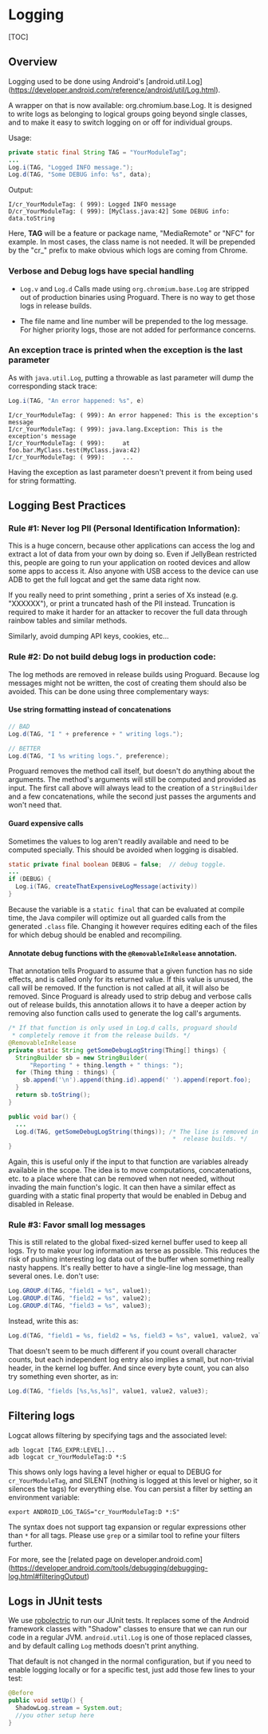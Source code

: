 # Logging #

[TOC]


## Overview

Logging used to be done using Android's [android.util.Log]
(https://developer.android.com/reference/android/util/Log.html).

A wrapper on that is now available: org.chromium.base.Log. It is designed to
write logs as belonging to logical groups going beyond single classes, and to
make it easy to switch logging on or off for individual groups.

Usage:

```java
private static final String TAG = "YourModuleTag";
...
Log.i(TAG, "Logged INFO message.");
Log.d(TAG, "Some DEBUG info: %s", data);
```

Output:

```
I/cr_YourModuleTag: ( 999): Logged INFO message
D/cr_YourModuleTag: ( 999): [MyClass.java:42] Some DEBUG info: data.toString
```

Here, **TAG** will be a feature or package name, "MediaRemote" or "NFC" for
example. In most cases, the class name is not needed. It will be prepended by
the "cr_" prefix to make obvious which logs are coming from Chrome.

### Verbose and Debug logs have special handling ###

*   `Log.v` and `Log.d` Calls made using `org.chromium.base.Log` are stripped
    out of production binaries using Proguard. There is no way to get those logs
    in release builds.

*   The file name and line number will be prepended to the log message.
    For higher priority logs, those are not added for performance concerns.

### An exception trace is printed when the exception is the last parameter ###

As with `java.util.Log`, putting a throwable as last parameter will dump the
corresponding stack trace:

```java
Log.i(TAG, "An error happened: %s", e)
```

```
I/cr_YourModuleTag: ( 999): An error happened: This is the exception's message
I/cr_YourModuleTag: ( 999): java.lang.Exception: This is the exception's message
I/cr_YourModuleTag: ( 999):     at foo.bar.MyClass.test(MyClass.java:42)
I/cr_YourModuleTag: ( 999):     ...
```

Having the exception as last parameter doesn't prevent it from being used for
string formatting.

## Logging Best Practices

### Rule #1: Never log PII (Personal Identification Information):

This is a huge concern, because other applications can access the log and
extract a lot of data from your own by doing so. Even if JellyBean restricted
this, people are going to run your application on rooted devices and allow some
apps to access it. Also anyone with USB access to the device can use ADB to get
the full logcat and get the same data right now.

If you really need to print something , print a series of Xs instead
(e.g. "XXXXXX"), or print a truncated hash of the PII instead. Truncation is
required to make it harder for an attacker to recover the full data through
rainbow tables and similar methods.

Similarly, avoid dumping API keys, cookies, etc...

### Rule #2: Do not build debug logs in production code:

The log methods are removed in release builds using Proguard. Because log
messages might not be written, the cost of creating them should also be avoided.
This can be done using three complementary ways:

#### Use string formatting instead of concatenations

```java
// BAD
Log.d(TAG, "I " + preference + " writing logs.");

// BETTER
Log.d(TAG, "I %s writing logs.", preference);
```

Proguard removes the method call itself, but doesn't do anything about the
arguments. The method's arguments will still be computed and provided as
input. The first call above will always lead to the creation of a
`StringBuilder` and a few concatenations, while the second just passes the
arguments and won't need that.

#### Guard expensive calls

Sometimes the values to log aren't readily available and need to be computed
specially. This should be avoided when logging is disabled.

```java
static private final boolean DEBUG = false;  // debug toggle.
...
if (DEBUG) {
  Log.i(TAG, createThatExpensiveLogMessage(activity))
}
```

Because the variable is a `static final` that can be evaluated at compile
time, the Java compiler will optimize out all guarded calls from the
generated `.class` file. Changing it however requires editing each of the
files for which debug should be enabled and recompiling.

#### Annotate debug functions with the `@RemovableInRelease` annotation.

That annotation tells Proguard to assume that a given function has no side
effects, and is called only for its returned value. If this value is unused,
the call will be removed. If the function is not called at all, it will also
be removed. Since Proguard is already used to strip debug and verbose calls
out of release builds, this annotation allows it to have a deeper action by
removing also function calls used to generate the log call's arguments.

```java
/* If that function is only used in Log.d calls, proguard should
 * completely remove it from the release builds. */
@RemovableInRelease
private static String getSomeDebugLogString(Thing[] things) {
  StringBuilder sb = new StringBuilder(
      "Reporting " + thing.length + " things: ");
  for (Thing thing : things) {
    sb.append('\n').append(thing.id).append(' ').append(report.foo);
  }
  return sb.toString();
}

public void bar() {
  ...
  Log.d(TAG, getSomeDebugLogString(things)); /* The line is removed in
                                              *  release builds. */
}
```

Again, this is useful only if the input to that function are variables
already available in the scope. The idea is to move computations,
concatenations, etc. to a place where that can be removed when not needed,
without invading the main function's logic. It can then have a similar
effect as guarding with a static final property that would be enabled in
Debug and disabled in Release.

### Rule #3: Favor small log messages

This is still related to the global fixed-sized kernel buffer used to keep all
logs. Try to make your log information as terse as possible. This reduces the
risk of pushing interesting log data out of the buffer when something really
nasty happens. It's really better to have a single-line log message, than
several ones. I.e. don't use:

```java
Log.GROUP.d(TAG, "field1 = %s", value1);
Log.GROUP.d(TAG, "field2 = %s", value2);
Log.GROUP.d(TAG, "field3 = %s", value3);
```

Instead, write this as:

```java
Log.d(TAG, "field1 = %s, field2 = %s, field3 = %s", value1, value2, value3);
```

That doesn't seem to be much different if you count overall character counts,
but each independent log entry also implies a small, but non-trivial header, in
the kernel log buffer. And since every byte count, you can also try something
even shorter, as in:

```java
Log.d(TAG, "fields [%s,%s,%s]", value1, value2, value3);
```

## Filtering logs

Logcat allows filtering by specifying tags and the associated level:

```shell
adb logcat [TAG_EXPR:LEVEL]...
adb logcat cr_YourModuleTag:D *:S
```

This shows only logs having a level higher or equal to DEBUG for
`cr_YourModuleTag`, and SILENT (nothing is logged at this level or higher, so it
silences the tags) for everything else. You can persist a filter by setting an
environment variable:

```shell
export ANDROID_LOG_TAGS="cr_YourModuleTag:D *:S"
```

The syntax does not support tag expansion or regular expressions other than `*`
for all tags. Please use `grep` or a similar tool to refine your filters
further.

For more, see the [related page on developer.android.com]
(https://developer.android.com/tools/debugging/debugging-log.html#filteringOutput)

## Logs in JUnit tests

We use [robolectric](http://robolectric.org/) to run our JUnit tests. It
replaces some of the Android framework classes with "Shadow" classes
to ensure that we can run our code in a regular JVM. `android.util.Log` is one
of those replaced classes, and by default calling `Log` methods doesn't print
anything.

That default is not changed in the normal configuration, but if you need to
enable logging locally or for a specific test, just add those few lines to your
test:

```java
@Before
public void setUp() {
  ShadowLog.stream = System.out;
  //you other setup here
}
```
